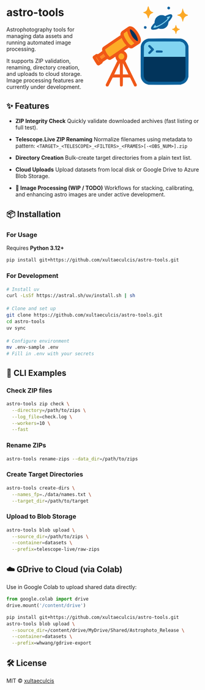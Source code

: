 <img src="assets/logo.png" alt="" width="300" style="float: right" />

# astro-tools

Astrophotography tools for managing data assets and running automated image processing.

It supports ZIP validation, renaming, directory creation, and uploads to cloud storage. Image processing features are currently under development.

## ✨ Features

- **ZIP Integrity Check**
    Quickly validate downloaded archives (fast listing or full test).

- **Telescope.Live ZIP Renaming**
    Normalize filenames using metadata to pattern:
    `<TARGET>_<TELESCOPE>_<FILTERS>_<FRAMES>[-<OBS_NUM>].zip`

- **Directory Creation**
    Bulk-create target directories from a plain text list.

- **Cloud Uploads**
    Upload datasets from local disk or Google Drive to Azure Blob Storage.

- **🔭 Image Processing (WIP / TODO)**
    Workflows for stacking, calibrating, and enhancing astro images are under active development.

## 📦 Installation

### For Usage

Requires **Python 3.12+**

```bash
pip install git+https://github.com/xultaeculcis/astro-tools.git
```

### For Development

```bash
# Install uv
curl -LsSf https://astral.sh/uv/install.sh | sh

# Clone and set up
git clone https://github.com/xultaeculcis/astro-tools.git
cd astro-tools
uv sync

# Configure environment
mv .env-sample .env
# Fill in .env with your secrets
```

## 🚀 CLI Examples

### Check ZIP files

```bash
astro-tools zip check \
  --directory=/path/to/zips \
  --log_file=check.log \
  --workers=10 \
  --fast
```

### Rename ZIPs

```bash
astro-tools rename-zips --data_dir=/path/to/zips
```

### Create Target Directories

```bash
astro-tools create-dirs \
  --names_fp=./data/names.txt \
  --target_dir=/path/to/target
```

### Upload to Blob Storage

```bash
astro-tools blob upload \
  --source_dir=/path/to/zips \
  --container=datasets \
  --prefix=telescope-live/raw-zips
```

## ☁️ GDrive to Cloud (via Colab)

Use in Google Colab to upload shared data directly:

```python
from google.colab import drive
drive.mount('/content/drive')
```

```bash
pip install git+https://github.com/xultaeculcis/astro-tools.git
astro-tools blob upload \
  --source_dir=/content/drive/MyDrive/Shared/Astrophoto_Release \
  --container=datasets \
  --prefix=whwang/gdrive-export
```

## 🛠️ License

MIT © [xultaeculcis](https://github.com/xultaeculcis/astro-tools/blob/main/LICENSE)
